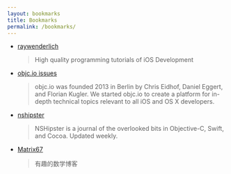 ```yaml
---
layout: bookmarks
title: Bookmarks
permalink: /bookmarks/
---
```


- [raywenderlich](http://www.raywenderlich.com/category/ios)
    
    > High quality programming tutorials of iOS Development

- [objc.io issues](https://www.objc.io/issues/)  

    > objc.io was founded 2013 in Berlin by Chris Eidhof, Daniel Eggert, and Florian Kugler. We started objc.io to create a platform for in-depth technical topics relevant to all iOS and OS X developers.

- [nshipster](http://nshipster.com/) 
    
    > NSHipster is a journal of the overlooked bits in Objective-C, Swift, and Cocoa. Updated weekly.

- [Matrix67](http://www.matrix67.com/blog/)

    > 有趣的数学博客    
         
